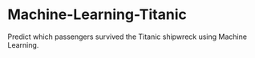 # Machine-Learning-Titanic
 Predict which passengers survived the Titanic shipwreck using Machine Learning.
